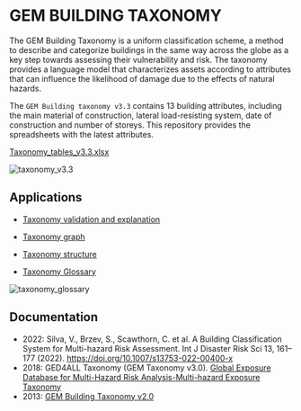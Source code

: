 # GEM BUILDING TAXONOMY

The GEM Building Taxonomy is a uniform classification scheme, a method to describe and categorize buildings in the same way across the globe as a key step towards assessing their vulnerability and risk. The taxonomy provides a language model that characterizes assets according to attributes that can influence the likelihood of damage due to the effects of natural hazards.

The `GEM Building taxonomy v3.3` contains 13 building attributes, including the main material of construction, lateral load-resisting system, date of construction and number of storeys. This repository provides the spreadsheets with the latest attributes.


[Taxonomy_tables_v3.3.xlsx](./Taxonomy_tables_v3.3.xlsx)


![taxonomy_v3.3](figures/taxonomy_v3.2.png)


## Applications

- [Taxonomy validation and explanation](https://taxonomy.openquake.org)

- [Taxonomy graph](https://taxonomy-v3.vpn.openquake.org/taxonomy/graph/)

- [Taxonomy structure](https://taxonomy-v3.vpn.openquake.org/taxonomy/attribute/)

- [Taxonomy Glossary](https://taxonomy.openquake.org/)

![taxonomy_glossary](figures/taxonomy_glossary.png)


## Documentation

- 2022: Silva, V., Brzev, S., Scawthorn, C. et al. A Building Classification System for Multi-hazard Risk Assessment. Int J Disaster Risk Sci 13, 161–177 (2022). https://doi.org/10.1007/s13753-022-00400-x
- 2018: GED4ALL Taxonomy (GEM Taxonomy v3.0). [Global Exposure Database for Multi-Hazard Risk Analysis-Multi-hazard Exposure Taxonomy](https://www.globalquakemodel.org/gempublications/global-exposure-database-for-multi-hazard-risk-analysis-multi-hazard-exposure-taxonomy)
- 2013: [GEM Building Taxonomy v2.0](https://www.globalquakemodel.org/gempublications/gem-building-taxonomy-version-2.0)